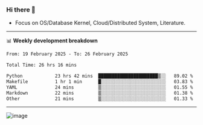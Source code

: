 ### Hi there 👋
<!-- * Daily Meditation via Leetcode/Competitive-Programming. -->
* Focus on OS/Database Kernel, Cloud/Distributed System, Literature.

-------

📊 **Weekly development breakdown**
<!--START_SECTION:waka-->

```txt
From: 19 February 2025 - To: 26 February 2025

Total Time: 26 hrs 16 mins

Python            23 hrs 42 mins  ██████████████████████▒░░   89.02 %
Makefile          1 hr 1 min      █░░░░░░░░░░░░░░░░░░░░░░░░   03.83 %
YAML              24 mins         ▒░░░░░░░░░░░░░░░░░░░░░░░░   01.55 %
Markdown          22 mins         ▒░░░░░░░░░░░░░░░░░░░░░░░░   01.38 %
Other             21 mins         ▒░░░░░░░░░░░░░░░░░░░░░░░░   01.33 %
```

<!--END_SECTION:waka-->

-------

<!-- [![Leetcode Stats](https://leetcard.jacoblin.cool/hzhang413?font=Fira+Mono)](https://leetcode.com/fxrc) -->
![image](./cyberpunk-ghost-in-the-shell.gif)
<!--![image](./gis-archive.png)-->
